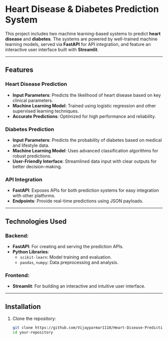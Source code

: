 # Heart Disease & Diabetes Prediction System

This project includes two machine learning-based systems to predict **heart disease** and **diabetes**. The systems are powered by well-trained machine learning models, served via **FastAPI** for API integration, and feature an interactive user interface built with **Streamlit**.

---

## Features

### Heart Disease Prediction
- **Input Parameters**: Predicts the likelihood of heart disease based on key clinical parameters.
- **Machine Learning Model**: Trained using logistic regression and other supervised learning techniques.
- **Accurate Predictions**: Optimized for high performance and reliability.

### Diabetes Prediction
- **Input Parameters**: Predicts the probability of diabetes based on medical and lifestyle data.
- **Machine Learning Model**: Uses advanced classification algorithms for robust predictions.
- **User-Friendly Interface**: Streamlined data input with clear outputs for better decision-making.

### API Integration
- **FastAPI**: Exposes APIs for both prediction systems for easy integration with other platforms.
- **Endpoints**: Provide real-time predictions using JSON payloads.

---

## Technologies Used

### Backend:
- **FastAPI**: For creating and serving the prediction APIs.
- **Python Libraries**:
  - `scikit-learn`: Model training and evaluation.
  - `pandas`, `numpy`: Data preprocessing and analysis.

### Frontend:
- **Streamlit**: For building an interactive and intuitive user interface.



---

## Installation

1. Clone the repository:
   ```bash
   git clone https://github.com/Vijayparmar1110/Heart-Disease-Prediction-Diabetes-Predication
   cd your-repository
